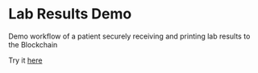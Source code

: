 # Lab Results Demo

Demo workflow of a patient securely receiving and printing lab results to the Blockchain

Try it [here](https://lab.mycoralhealth.com)
